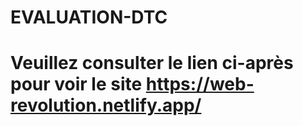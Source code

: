 # EVALUATION-DTC
# Veuillez consulter le lien ci-après pour voir le site https://web-revolution.netlify.app/
